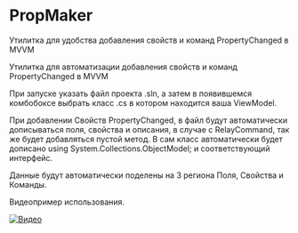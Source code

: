 # PropMaker
Утилитка для удобства добавления свойств и команд PropertyChanged в MVVM

Утилитка для автоматизации добавления свойств и команд PropertyChanged в MVVM

При запуске указать файл проекта .sln, а затем в появившемся комбобоксе выбрать класс .cs в котором находится ваша ViewModel.

При добавлении Свойств PropertyChanged, в файл будут автоматически дописываться поля, свойства и описания, в случае с RelayCommand, так же будет добавляться пустой метод. В сам класс автоматически будет дописано using System.Collections.ObjectModel; и соответствующий интерфейс.

Данные будут автоматически поделены на 3 региона Поля, Свойства и Команды.

Видеопример использования.

[![Видео](http://img.youtube.com/vi/R0_4aNNEtMU/0.jpg)](http://youtu.be/R0_4aNNEtMU)
